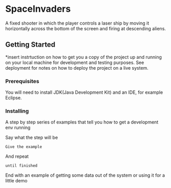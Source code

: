 # SpaceInvaders
A fixed shooter in which the player controls a laser ship by moving it horizontally across the bottom of the screen and firing at descending aliens.

## Getting Started
*insert instrtuction on how to get you a copy of the project up and running on your local machine for development and testing purposes. See deployment for notes on how to deploy the project on a live system.

### Prerequisites

You will need to install JDK(Java Development Kit) and an IDE, for example Eclipse.

### Installing

A step by step series of examples that tell you how to get a development env running

Say what the step will be

```
Give the example
```

And repeat

```
until finished
```

End with an example of getting some data out of the system or using it for a little demo
